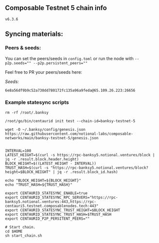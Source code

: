 ## Composable Testnet 5 chain info

`v6.3.6`

## Syncing materials:



### Peers & seeds:
You can set the peers/seeds in `config.toml` or run the node with `--p2p.seeds="" --p2p.persistent_peers=""`

Feel free to PR your peers/seeds here:

*Seeds:*
```
6e8a56df9b9c52a730dd780172fc135a96a9feda@65.109.26.223:26656
```

### Example statesync scripts
```
rm -rf /root/.banksy

/root/go/bin/centaurid init test --chain-id=banksy-testnet-5

wget -O ~/.banksy/config/genesis.json https://raw.githubusercontent.com/notional-labs/composable-networks/main/banksy-testnet-5/genesis.json


INTERVAL=100
LATEST_HEIGHT=$(curl -s https://rpc-banksy5.notional.ventures/block | jq -r .result.block.header.height)
BLOCK_HEIGHT=$((LATEST_HEIGHT - INTERVAL))
TRUST_HASH=$(curl -s "https://rpc-banksy5.notional.ventures/block?height=$BLOCK_HEIGHT" | jq -r .result.block_id.hash)

echo "BLOCK_HEIGHT=${BLOCK_HEIGHT}"
echo "TRUST_HASH=${TRUST_HASH}"

export CENTAURID_STATESYNC_ENABLE=true
export CENTAURID_STATESYNC_RPC_SERVERS="https://rpc-banksy5.notional.ventures:443,https://rpc-centauri5.testnet.composablenodes.tech:443"
export CENTAURID_STATESYNC_TRUST_HEIGHT=$BLOCK_HEIGHT
export CENTAURID_STATESYNC_TRUST_HASH=$TRUST_HASH
export CENTAURID_P2P_PERSITENT_PEERS=""

# Start chain.
cd $HOME
sh start_chain.sh
```
